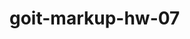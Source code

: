 # goit-markup-hw-07



<!-- Ресет
html {
	box-sizing: border-box;
}
*,
*::after,
*::before {
	box-sizing: inherit;
}
/* Стили для обнуления верхних отступов у элементов */
h1,
h2,
h3,
h4,
h5,
h6,
p {
	margin-top: 0;
}
/* Класс для обнуления базовых свойств у списков (ul) */
.list {
	list-style: none;
	padding-left: 0;
	margin: 0;
}
/* Класс для обнуления базовых свойств у ссылок */
.link {
	text-decoration: none;
	color: inherit;
}
/* Свойства для корректного отображения картинок */
img {
	display: block;
	max-width: 100%;
	height: auto;
}
/* Свойства для обнуления курсива у address */
address {
	font-style: normal;
} -->